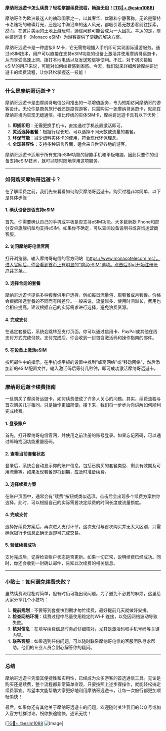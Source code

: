 **摩纳哥远遊卡怎么续费？轻松掌握续费流程，畅游无阻！[[TG💪+ @esim1088](https://t.me/s/esim1088)]**

摩纳哥作为欧洲最迷人的袖珍国家之一，以其奢华、优雅和宁静著称。无论是蒙特卡洛赌场的璀璨灯光，还是地中海沿岸的迷人风光，都吸引着无数游客前往探索。然而，在这片美丽的土地上游玩时，通信问题可能会成为一大困扰。幸运的是，摩纳哥远遊卡（Monaco eSIM）为游客提供了便捷的解决方案。

摩纳哥远遊卡是一种虚拟SIM卡，它无需物理插入手机即可实现国际漫游服务。通过eSIM技术，用户可以直接在支持eSIM功能的设备上激活并使用摩纳哥远遊卡，从而享受高速上网、拨打本地电话以及发送短信等便利。不过，对于初次接触eSIM的用户来说，可能对如何续费感到困惑。今天，我们就来详细解读摩纳哥远遊卡的续费流程，让你轻松掌握这一技能！

---

### 什么是摩纳哥远遊卡？

摩纳哥远遊卡是由摩纳哥电信公司推出的一项增值服务，专为短期访问摩纳哥的游客设计。无论你是商务旅行者还是度假游客，只需购买一张摩纳哥远遊卡，就能在摩纳哥境内实现无缝通信。相比传统的实体SIM卡，摩纳哥远遊卡具有以下优势：

1. **即插即用**：无需更换手机卡，直接通过手机设置激活即可。
2. **灵活选择套餐**：根据行程长短，可以选择不同天数或流量的套餐。
3. **环保节能**：减少塑料实体卡的使用，符合现代环保理念。
4. **全球兼容性**：支持多种语言界面，适合来自世界各地的游客。

摩纳哥远遊卡适用于所有支持eSIM功能的智能手机和平板电脑，因此只要你的设备支持eSIM技术，就可以随时随地享用这项服务。

---

### 如何购买摩纳哥远遊卡？

在了解续费之前，我们先来看看如何购买摩纳哥远遊卡。购买过程非常简单，以下是具体步骤：

#### 1. 确认设备是否支持eSIM
首先，你需要确认自己的手机或平板是否支持eSIM功能。大多数新款iPhone和部分安卓旗舰机型均支持eSIM。如果你不确定，可以查阅设备说明书或咨询运营商客服。

#### 2. 访问摩纳哥电信官网
打开浏览器，输入摩纳哥电信的官方网站（https://www.monacotelecom.mc）。进入官网后，你会看到首页上有明显的“购买eSIM”选项。点击后即可开始注册账户并下单。

#### 3. 选择合适的套餐
摩纳哥远遊卡提供多种套餐供用户选择，例如每日流量包、周套餐或月套餐。价格会根据所选套餐的不同而有所差异。一般来说，流量越多、使用时间越长，费用也会相应提高。建议根据自己的实际需求进行选择，避免浪费资源。

#### 4. 完成支付
在选定套餐后，系统会跳转至支付页面。你可以通过信用卡、PayPal或其他在线支付方式完成付款。支付完成后，你会收到一封包含激活码和操作指南的邮件。

#### 5. 在设备上激活eSIM
按照邮件中的指示，在手机或平板的设置中找到“蜂窝网络”或“移动网络”，然后添加新的eSIM配置文件。输入激活码后等待几秒钟，即可成功激活摩纳哥远遊卡。

---

### 摩纳哥远遊卡续费指南

一旦购买了摩纳哥远遊卡，如何续费便成了许多人关心的问题。其实，续费流程与首次购买几乎相同，只是操作更加简便。接下来，我们将一步步为你讲解如何顺利完成续费。

#### 1. 登录账户
首先，打开摩纳哥电信官网，并使用之前注册的账号登录。如果忘记密码，可以通过邮箱找回功能重置密码。

#### 2. 查看当前套餐状态
登录后，系统会自动显示你的账户信息，包括已购买的套餐类型、剩余有效期及可用流量等。如果发现套餐即将到期，应及时准备续费。

#### 3. 选择续费方案
在账户页面中，通常会有“续费”按钮或类似选项。点击后会出现多个续费方案供你选择。此时，可以根据自己的实际需要决定续费的时间长度或流量额度。

#### 4. 完成支付
选择好续费方案后，再次进入支付环节。这次支付与首次购买并无太大区别，只需确保银行卡信息正确无误即可完成交易。

#### 5. 验证续费成功
支付完成后，记得检查账户状态是否更新。如果一切正常，说明续费已经成功。同时，你还会收到一封确认邮件，告知此次续费的相关信息。

---

### 小贴士：如何避免续费失败？

虽然续费流程相对简单，但有时仍可能出现问题。为了避免不必要的麻烦，这里给大家分享几个小技巧：

1. **提前规划**：不要等到套餐快到期才匆忙续费，最好提前几天就做好安排。
2. **检查网络环境**：续费过程中尽量使用稳定的Wi-Fi连接，以免因网络波动导致失败。
3. **核对信息**：在填写续费信息时务必仔细核对，尤其是激活码和手机号码等关键内容。
4. **联系客服**：如果遇到任何问题，可以随时联系摩纳哥电信的客服团队寻求帮助。他们的专业人员会耐心解答你的疑问。

---

### 总结

摩纳哥远遊卡凭借其便捷性和实用性，已经成为众多游客的首选通信工具。无论是购买还是续费，整个流程都非常简单直观。只要按照上述步骤操作，就能轻松搞定续费事宜。希望本文能帮助大家更好地利用摩纳哥远遊卡，让每一次旅行都更加顺畅愉快！

最后，如果你还有其他关于摩纳哥远遊卡的问题，欢迎随时关注我们的公众号或加入官方社群讨论。祝你旅途愉快，通讯无忧！

[[TG💪+ @esim1088](https://t.me/s/esim1088) ![Image](https://i.postimg.cc/4NQfJmqS/Snipaste-2025-05-13-00-14-12.png)]